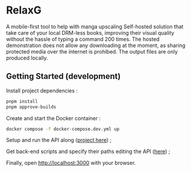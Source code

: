 # RelaxG 
A mobile-first tool to help with manga upscaling
Self-hosted solution that take care of your local DRM-less books, improving their visual quality without the hassle of typing a command 200 times.
The hosted demonstration does not allow any downloading at the moment, as sharing protected media over the internet is prohibed. The output files are only produced locally.

## Getting Started (development)
Install project dependencies :
```bash
pnpm install
pnpm approve-builds
```
Create and start the Docker container :
```bash
docker compose -f docker-compose.dev.yml up
```

Setup and run the API along ([project here](https://github.com/kuroi-9/relaxg_api_reworked)) ;

Get back-end scripts and specify their paths editing the API ([here](https://github.com/kuroi-9/relax_tools)) ;

Finally, open [http://localhost:3000](http://localhost:3001) with your browser.
